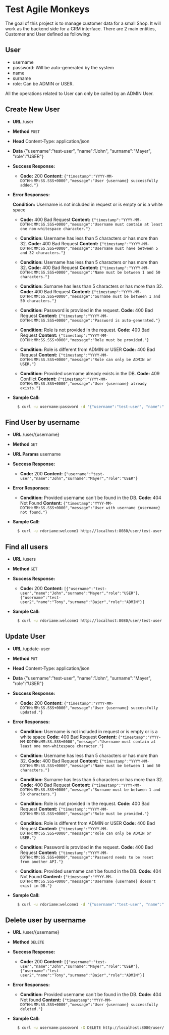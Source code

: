 # Test Agile Monkeys

The goal of this project is to manage customer data for a small Shop. It will work as the backend side for a CRM interface. There are 2 main entities, Customer and User defined as following:
## User
*  username
*  password: Will be auto-generated by the system
*  name
*  surname
*  role: Can be ADMIN or USER.

All the operations related to User can only be called by an ADMIN User.

## Create New User

* **URL** /user
    
* **Method** `POST`

* **Head** Content-Type: application/json

* **Data** {"username":"test-user", "name":"John", "surname":"Mayer", "role":"USER"}

* **Success Response:**

  * **Code:** 200
    **Content:** `{"timestamp":"YYYY-MM-DDTHH:MM:SS.SSS+0000","message":"User {username} successfully added."}`

* **Error Responses:**

    **Condition:** Username is not included in request or is empty or is a white space
  * **Code:** 400 Bad Request
    **Content:** `{"timestamp":"YYYY-MM-DDTHH:MM:SS.SSS+0000","message":"Username must contain at least one non-whitespace character."}`

  * **Condition:** Username has less than 5 characters or has more than 32.
    **Code:** 400 Bad Request
    **Content:** `{"timestamp":"YYYY-MM-DDTHH:MM:SS.SSS+0000","message":"Username must have between 5 and 32 characters."}`

  * **Condition:** Username has less than 5 characters or has more than 32.
    **Code:** 400 Bad Request
    **Content:** `{"timestamp":"YYYY-MM-DDTHH:MM:SS.SSS+0000","message":"Name must be between 1 and 50 characters."}`

  * **Condition:** Surname has less than 5 characters or has more than 32.
    **Code:** 400 Bad Request
    **Content:** `{"timestamp":"YYYY-MM-DDTHH:MM:SS.SSS+0000","message":"Surname must be between 1 and 50 characters."}`

  * **Condition:** Password is provided in the request.
    **Code:** 400 Bad Request
    **Content:** `{"timestamp":"YYYY-MM-DDTHH:MM:SS.SSS+0000","message":"Password is auto-generated."}`

  * **Condition:** Role is not provided in the request.
    **Code:** 400 Bad Request
    **Content:** `{"timestamp":"YYYY-MM-DDTHH:MM:SS.SSS+0000","message":"Role must be provided."}`

  * **Condition:** Role is different from ADMIN or USER
    **Code:** 400 Bad Request
    **Content:** `{"timestamp":"YYYY-MM-DDTHH:MM:SS.SSS+0000","message":"Role can only be ADMIN or USER."}`

  * **Condition:** Provided username already exists in the DB.
    **Code:** 409 Conflict
    **Content:** `{"timestamp":"YYYY-MM-DDTHH:MM:SS.SSS+0000","message":"User {username} already exists."}`

* **Sample Call:**
  ```sh
    $ curl -u username:password -d '{"username":"test-user", "name":"John", "surname":"Mayer", "role":"USER"}' -H "Content-Type: application/json" -X POST http://localhost:8080/user
  ```


## Find User by username

* **URL** /user/{username}

* **Method** `GET`

* **URL Params** username

* **Success Response:**

  * **Code:** 200
    **Content:** `{"username":"test-user","name":"John","surname":"Mayer","role":"USER"}`

* **Error Responses:**

  * **Condition:** Provided username can't be found in the DB.
    **Code:** 404 Not Found
    **Content:** `{"timestamp":"YYYY-MM-DDTHH:MM:SS.SSS+0000","message":"User with username {username} not found."}`

* **Sample Call:**
  ```sh
    $ curl -u rdoriame:welcome1 http://localhost:8080/user/test-user
  ```


## Find all users

* **URL** /users

* **Method** `GET`

* **Success Response:**

  * **Code:** 200
    **Content:** `[{"username":"test-user","name":"John","surname":"Mayer","role":"USER"}, {"username":"test-user2","name":"Tony","surname":"Baier","role":"ADMIN"}]`

* **Sample Call:**
  ```sh
    $ curl -u rdoriame:welcome1 http://localhost:8080/user/test-user
  ```


## Update User

* **URL** /update-user

* **Method** `PUT`

* **Head** Content-Type: application/json

* **Data** {"username":"test-user", "name":"John", "surname":"Mayer", "role":"USER"}

* **Success Response:**

  * **Code:** 200
    **Content:** `{"timestamp":"YYYY-MM-DDTHH:MM:SS.SSS+0000","message":"User {username} successfully updated."}`

* **Error Responses:**

  * **Condition:** Username is not included in request or is empty or is a white space
    **Code:** 400 Bad Request
    **Content:** `{"timestamp":"YYYY-MM-DDTHH:MM:SS.SSS+0000","message":"Username must contain at least one non-whitespace character."}`

  * **Condition:** Username has less than 5 characters or has more than 32.
    **Code:** 400 Bad Request
    **Content:** `{"timestamp":"YYYY-MM-DDTHH:MM:SS.SSS+0000","message":"Name must be between 1 and 50 characters."}`

  * **Condition:** Surname has less than 5 characters or has more than 32.
    **Code:** 400 Bad Request
    **Content:** `{"timestamp":"YYYY-MM-DDTHH:MM:SS.SSS+0000","message":"Surname must be between 1 and 50 characters."}`

  * **Condition:** Role is not provided in the request.
    **Code:** 400 Bad Request
    **Content:** `{"timestamp":"YYYY-MM-DDTHH:MM:SS.SSS+0000","message":"Role must be provided."}`

  * **Condition:** Role is different from ADMIN or USER
    **Code:** 400 Bad Request
    **Content:** `{"timestamp":"YYYY-MM-DDTHH:MM:SS.SSS+0000","message":"Role can only be ADMIN or USER."}`

  * **Condition:** Password is provided in the request.
    **Code:** 400 Bad Request
    **Content:** `{"timestamp":"YYYY-MM-DDTHH:MM:SS.SSS+0000","message":"Password needs to be reset from another API."}`

  * **Condition:** Provided username can't be found in the DB.
    **Code:** 404 Not Found
    **Content:** `{"timestamp":"YYYY-MM-DDTHH:MM:SS.SSS+0000","message":"Username {username} doesn't exist in DB."}`

* **Sample Call:**
  ```sh
    $ curl -u rdoriame:welcome1 -d '{"username":"test-user", "name":"Jack", "surname":"Wilson", "role":"ADMIN"}' -H "Content-Type: application/json" -X PUT http://localhost:8080/update-user
  ```

## Delete user by username

* **URL** /user/{username}

* **Method** `DELETE`

* **Success Response:**

  * **Code:** 200
    **Content:** `[{"username":"test-user","name":"John","surname":"Mayer","role":"USER"}, {"username":"test-user2","name":"Tony","surname":"Baier","role":"ADMIN"}]`

* **Error Responses:**

  * **Condition:** Provided username can't be found in the DB.
    **Code:** 404 Not found
    **Content:** `{"timestamp":"YYYY-MM-DDTHH:MM:SS.SSS+0000","message":"User {username} successfully deleted."}`

* **Sample Call:**
  ```sh
    $ curl -u username:password -X DELETE http://localhost:8080/user/test-user
  ```
